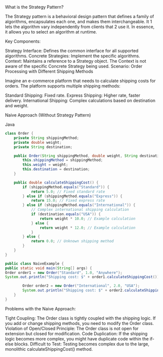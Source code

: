 What is the Strategy Pattern?

The Strategy pattern is a behavioral design pattern that defines a family of algorithms, encapsulates each one, and makes them interchangeable. It 1  lets the algorithm vary independently from clients that 2  use it. In essence, it allows you to select an algorithm at runtime.

Key Components:

Strategy Interface: Defines the common interface for all supported algorithms.
Concrete Strategies: Implement the specific algorithms.
Context: Maintains a reference to a Strategy object. The Context is not aware of the specific Concrete Strategy being used.
Scenario: Order Processing with Different Shipping Methods

Imagine an e-commerce platform that needs to calculate shipping costs for orders. The platform supports multiple shipping methods:

Standard Shipping: Fixed rate.
Express Shipping: Higher rate, faster delivery.
International Shipping: Complex calculations based on destination and weight.

Naive Approach (Without Strategy Pattern)

Java
```java
class Order {
    private String shippingMethod;
    private double weight;
    private String destination;

    public Order(String shippingMethod, double weight, String destination) {
        this.shippingMethod = shippingMethod;
        this.weight = weight;
        this.destination = destination;
    }

    public double calculateShippingCost() {
        if (shippingMethod.equals("Standard")) {
            return 5.0; // Fixed standard rate
        } else if (shippingMethod.equals("Express")) {
            return 15.0; // Fixed express rate
        } else if (shippingMethod.equals("International")) {
            // Complex international shipping calculation
            if (destination.equals("USA")) {
                return weight * 10.0; // Example calculation
            } else {
                return weight * 12.0; // Example calculation
            }
        } else {
            return 0.0; // Unknown shipping method
        }
    }
}

public class NaiveExample {
public static void main(String[] args) {
Order order1 = new Order("Standard", 1.0, "Anywhere");
System.out.println("Shipping cost: $" + order1.calculateShippingCost());

        Order order2 = new Order("International", 2.0, "USA");
        System.out.println("Shipping cost: $" + order2.calculateShippingCost());
    }
}
```
Problems with the Naive Approach:

Tight Coupling: The Order class is tightly coupled with the shipping logic. If you add or change shipping methods, you need to modify the Order class.
Violation of Open/Closed Principle: The Order class is not open for extension but closed for modification.
Code Duplication: If the shipping logic becomes more complex, you might have duplicate code within the if-else blocks.
Difficult to Test: Testing becomes complex due to the large, monolithic calculateShippingCost() method.